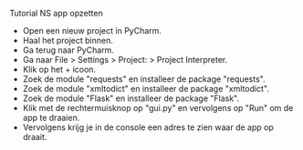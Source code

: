 Tutorial NS app opzetten

- Open een nieuw project in PyCharm.
- Haal het project binnen.
- Ga terug naar PyCharm.
- Ga naar File > Settings > Project:<naam> > Project Interpreter.
- Klik op het + icoon.
- Zoek de module "requests" en installeer de package "requests".
- Zoek de module "xmltodict" en installeer de package "xmltodict".
- Zoek de module "Flask" en installeer de package "Flask".
- Klik met de rechtermuisknop op "gui.py" en vervolgens op "Run" om de app te draaien.
- Vervolgens krijg je in de console een adres te zien waar de app op draait.
